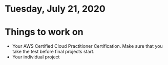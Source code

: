 Tuesday, July 21, 2020
====================
# Things to work on
- Your AWS Certified Cloud Practitioner Certification. Make sure that you take the test before final projects start.
- Your individual project

